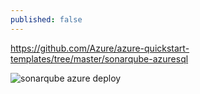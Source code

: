 ```yaml
---
published: false
---
```


https://github.com/Azure/azure-quickstart-templates/tree/master/sonarqube-azuresql

![sonarqube azure deploy]({{site.baseurl}}/public/uploads/2016/11/sonarqube-azure-deploy.png)


